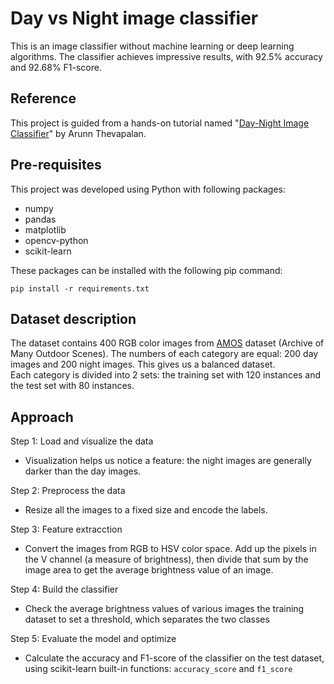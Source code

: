 # Day vs Night image classifier
This is an image classifier without machine learning or deep learning algorithms. The classifier achieves impressive results, with 92.5% accuracy and 92.68% F1-score.
## Reference
This project is guided from a hands-on tutorial named "[Day-Night Image Classifier](https://github.com/arunnthevapalan/day-night-classifier)" by Arunn Thevapalan.
## Pre-requisites
This project was developed using Python with following packages:
- numpy
- pandas
- matplotlib
- opencv-python
- scikit-learn

These packages can be installed with the following pip command:  

 ``` pip install -r requirements.txt ```

## Dataset description
The dataset contains 400 RGB color images from [AMOS](https://mvrl.cse.wustl.edu/datasets/amos/) dataset (Archive of Many Outdoor Scenes). The numbers of each category are equal: 200 day images and 200 night images. This gives us a balanced dataset.  
Each category is divided into 2 sets: the training set with 120 instances and the test set with 80 instances.
## Approach
Step 1: Load and visualize the data  
- Visualization helps us notice a feature: the night images are generally darker than the day images.  

Step 2: Preprocess the data
- Resize all the images to a fixed size and encode the labels.  

Step 3: Feature extracction
- Convert the images from RGB to HSV color space. Add up the pixels in the V channel (a measure of brightness), then divide that sum by the image area to get the average brightness value of an image.  

Step 4: Build the classifier
- Check the average brightness values of various images  the training dataset to set a threshold, which separates the two classes  

Step 5: Evaluate the model and optimize
- Calculate the accuracy and F1-score of the classifier on the test dataset, using scikit-learn built-in functions: ``` accuracy_score ``` and ``` f1_score ```
